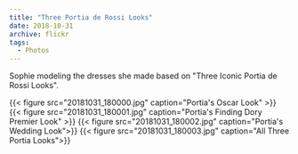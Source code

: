```yaml
---
title: "Three Portia de Rossi Looks"
date: 2018-10-31
archive: flickr
tags: 
  - Photos
---
```


Sophie modeling the dresses she made based on \"Three Iconic Portia de Rossi Looks\".

{{< figure src="20181031_180000.jpg" caption="Portia's Oscar Look" >}}
{{< figure src="20181031_180001.jpg" caption="Portia's Finding Dory Premier Look" >}}
{{< figure src="20181031_180002.jpg" caption="Portia's Wedding Look">}}
{{< figure src="20181031_180003.jpg" caption="All Three Portia Looks">}}
